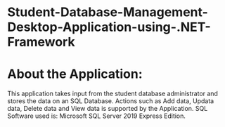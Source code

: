 # Student-Database-Management-Desktop-Application-using-.NET-Framework

<h1>About the Application:</h1>
<p>
  This application takes input from the student database administrator and stores the data on an SQL Database. Actions such as Add data, Updata data, Delete data and View data is supported by the Application.
  SQL Software used is: Microsoft SQL Server 2019 Express Edition.
</p>
